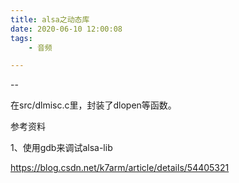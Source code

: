 ```yaml
---
title: alsa之动态库
date: 2020-06-10 12:00:08
tags:
	- 音频

---
```


--

在src/dlmisc.c里，封装了dlopen等函数。



参考资料

1、使用gdb来调试alsa-lib

https://blog.csdn.net/k7arm/article/details/54405321

